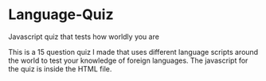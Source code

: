 # Language-Quiz
Javascript quiz that tests how worldly you are

This is a 15 question quiz I made that uses different language scripts around the world to test your knowledge of foreign languages.
The javascript for the quiz is inside the HTML file.
